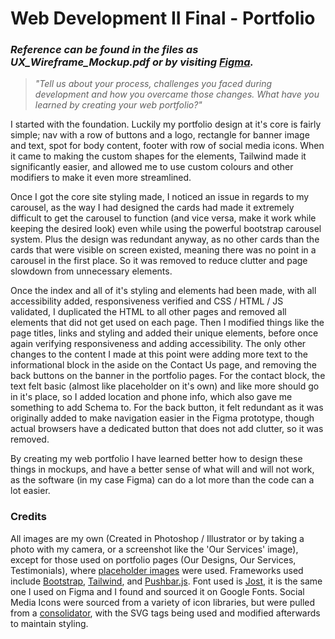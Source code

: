 # Web Development II Final - Portfolio
### *Reference can be found in the files as UX_Wireframe_Mockup.pdf or by visiting [Figma](https://www.figma.com/file/z4Pb56RruVUq6xy37sJhhi/UX-Wireframe?type=design&node-id=0%3A1&mode=design&t=eq7Y6e73B84zhXsh-1).*

> *"Tell us about your process, challenges you faced during development and how you overcame those changes. What have you learned by creating your web portfolio?"*

I started with the foundation. Luckily my portfolio design at it's core is fairly simple; nav with a row of buttons and a logo, rectangle for banner image and text, spot for body content, footer with row of social media icons. When it came to making the custom shapes for the elements, Tailwind made it significantly easier, and allowed me to use custom colours and other modifiers to make it even more streamlined.

Once I got the core site styling made, I noticed an issue in regards to my carousel, as the way I had designed the cards had made it extremely difficult to get the carousel to function (and vice versa, make it work while keeping the desired look) even while using the powerful bootstrap carousel system. Plus the design was redundant anyway, as no other cards than the cards that were visible on screen existed, meaning there was no point in a carousel in the first place. So it was removed to reduce clutter and page slowdown from unnecessary elements.

Once the index and all of it's styling and elements had been made, with all accessibility added, responsiveness verified and CSS / HTML / JS validated, I duplicated the HTML to all other pages and removed all elements that did not get used on each page. Then I modified things like the page titles, links and styling and added their unique elements, before once again verifying responsiveness and adding accessibility. The only other changes to the content I made at this point were adding more text to the informational block in the aside on the Contact Us page, and removing the back buttons on the banner in the portfolio pages. For the contact block, the text felt basic (almost like placeholder on it's own) and like more should go in it's place, so I added location and phone info, which also gave me something to add Schema to. For the back button, it felt redundant as it was originally added to make navigation easier in the Figma prototype, though actual browsers have a dedicated button that does not add clutter, so it was removed.

By creating my web portfolio I have learned better how to design these things in mockups, and have a better sense of what will and will not work, as the software (in my case Figma) can do a lot more than the code can a lot easier.

### Credits

All images are my own (Created in Photoshop / Illustrator or by taking a photo with my camera, or a screenshot like the 'Our Services' image), except for those used on portfolio pages (Our Designs, Our Services, Testimonials), where [placeholder images](https://picsum.photos/) were used. Frameworks used include [Bootstrap](https://getbootstrap.com/), [Tailwind](https://tailwindcss.com/), and [Pushbar.js](https://github.com/oncebot/pushbar.js). Font used is [Jost](https://fonts.google.com/specimen/Jost), it is the same one I used on Figma and I found and sourced it on Google Fonts. Social Media Icons were sourced from a variety of icon libraries, but were pulled from a [consolidator](https://iconify.design/), with the SVG tags being used and modified afterwards to maintain styling.

